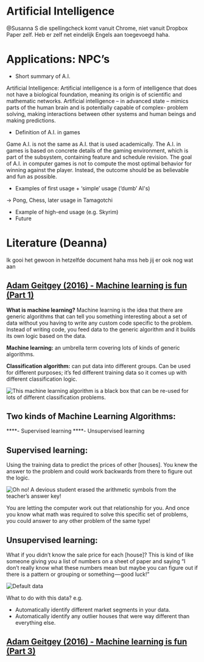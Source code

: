 # Artificial Intelligence
@Susanna S die spellingcheck komt vanuit Chrome, niet vanuit Dropbox Paper zelf. Heb er zelf net eindelijk Engels aan toegevoegd haha.

# Applications: NPC’s
- Short summary of A.I.

Artificial Intelligence: Artificial intelligence is a form of intelligence that does not have a           biological foundation, meaning its origin is of scientific and mathematic networks. Artificial intelligence – in advanced state – mimics parts of the human brain and is potentially capable of complex- problem solving, making interactions between other systems and human beings and making predictions.

- Definition of A.I. in games

Game A.I. is not the same as A.I. that is used academically. The A.I. in games is based on concrete details of the gaming environment, which is part of the subsystem, containing feature and schedule revision. The goal of A.I. in computer games is not to compute the most optimal behavior for winning against the player. Instead, the outcome should be as believable and fun as possible. 

- Examples of first usage + ‘simple’ usage (‘dumb’ AI's)

→ Pong, Chess, later usage in Tamagotchi


- Example of high-end usage (e.g. Skyrim)
- Future



# Literature (Deanna)

Ik gooi het gewoon in hetzelfde document haha mss heb jij er ook nog wat aan

## [Adam Geitgey (2016) - Machine learning is fun (Part 1)](https://moodle.cmd.hva.nl/mod/url/view.php?id=25043)

**What is machine learning?**
Machine learning is the idea that there are generic algorithms that can tell you something interesting about a set of data without you having to write any custom code specific to the problem. Instead of writing code, you feed data to the generic algorithm and it builds its own logic based on the data.

**Machine learning:** an umbrella term covering lots of kinds of generic algorithms.

**Classification algorithm:** can put data into different groups. Can be used for different purposes; it’s fed different training data so it comes up with different classification logic.


![This machine learning algorithm is a black box that can be re-used for lots of different classification problems.](https://cdn-images-1.medium.com/max/1000/1*YXiclXZdJQVJZ0tQHCv5zw.png)



## Two kinds of Machine Learning Algorithms:
****- Supervised learning
****- Unsupervised learning


## Supervised learning:

Using the training data to predict the prices of other [houses].
You knew the answer to the problem and could work backwards from there to figure out the logic.

![Oh no! A devious student erased the arithmetic symbols from the teacher’s answer key!](https://cdn-images-1.medium.com/max/1000/1*SihYXaJQS3T6tOwqJ6fzPw.png)


You are letting the computer work out that relationship for you. And once you know what math was required to solve this specific set of problems, you could answer to any other problem of the same type!





## Unsupervised learning:

What if you didn’t know the sale price for each [house]? 
This is kind of like someone giving you a list of numbers on a sheet of paper and saying “I don’t really know what these numbers mean but maybe you can figure out if there is a pattern or grouping or something — good luck!”


![Default data](https://cdn-images-1.medium.com/max/1000/1*mUJw2yL4-OBI25xUKS7_Bg.png)



What to do with this data? e.g.

- Automatically identify different market segments in your data.
- Automatically identify any outlier houses that were way different than everything else.




## [Adam Geitgey (2016) - Machine learning is fun (Part 3)](https://moodle.cmd.hva.nl/mod/url/view.php?id=25060)












